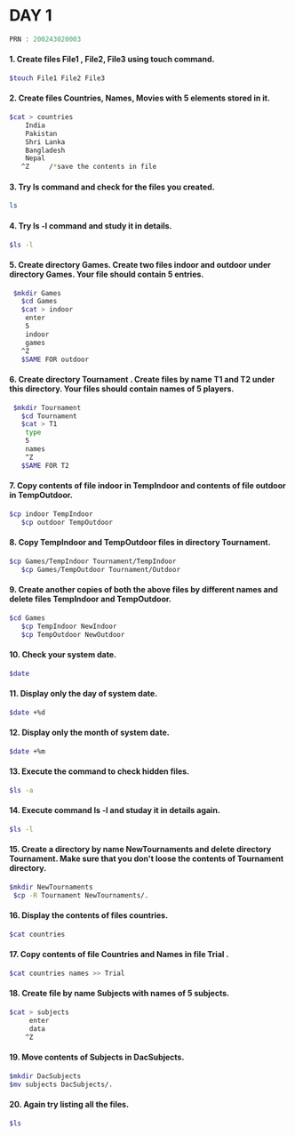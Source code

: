 # DAY 1

```c
PRN : 200243020003
```

#### 1. Create files File1 , File2, File3 using touch command.
```sh
$touch File1 File2 File3
```
#### 2. Create files Countries, Names, Movies with 5 elements stored in it.
```sh
$cat > countries
    India
    Pakistan
    Shri Lanka
    Bangladesh
    Nepal
   ^Z     /*save the contents in file
```
#### 3. Try ls command and check for the files you created.
```sh
ls
```

#### 4. Try ls -l command and study it in details.
```sh
$ls -l
```
#### 5. Create directory Games. Create two files indoor and outdoor under directory Games. Your file should contain 5 entries.
```sh
 $mkdir Games
   $cd Games
   $cat > indoor
    enter
    5
    indoor
    games
   ^Z
   $SAME FOR outdoor
```

#### 6. Create directory Tournament . Create files by name T1 and T2 under this directory. Your files should contain names of 5 players.
```sh
 $mkdir Tournament
   $cd Tournament
   $cat > T1
    type
    5
    names
    ^Z
   $SAME FOR T2
```
#### 7. Copy contents of file indoor in TempIndoor and contents of file outdoor in TempOutdoor.
```sh
$cp indoor TempIndoor
   $cp outdoor TempOutdoor
```

#### 8. Copy TempIndoor and TempOutdoor files in directory Tournament.
```sh
$cp Games/TempIndoor Tournament/TempIndoor
   $cp Games/TempOutdoor Tournament/Outdoor
```
#### 9. Create another copies of both the above files by different names and delete files TempIndoor and TempOutdoor. 
```sh
$cd Games
   $cp TempIndoor NewIndoor
   $cp TempOutdoor NewOutdoor
```

#### 10. Check your system date.
```sh
$date
```
#### 11. Display only the day of system date.
```sh
$date +%d
```
#### 12. Display only the month of system date.
```sh
$date +%m
```
#### 13. Execute the command to check hidden files.
```sh
$ls -a
```
#### 14. Execute command ls -l and studay it in details again.
```sh
$ls -l
```

#### 15. Create a directory by name NewTournaments and delete directory Tournament. Make sure that you don't loose the contents of Tournament directory.
```sh
$mkdir NewTournaments
 $cp -R Tournament NewTournaments/.
```

#### 16. Display the contents of files countries.
```sh
$cat countries
```
#### 17. Copy contents of file Countries and Names in file Trial .
```sh
$cat countries names >> Trial
```

#### 18. Create file by name Subjects with names of 5 subjects.
```sh
$cat > subjects
     enter 
     data
    ^Z
```
#### 19. Move contents of Subjects in DacSubjects.
```sh
$mkdir DacSubjects
$mv subjects DacSubjects/.
```
#### 20. Again try listing all the files.
```sh
$ls
```